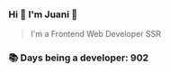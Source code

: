 ### Hi 👋 I&#39;m Juani 🦁

> I&#39;m a Frontend Web Developer SSR

### 📚 Days being a developer: 902
